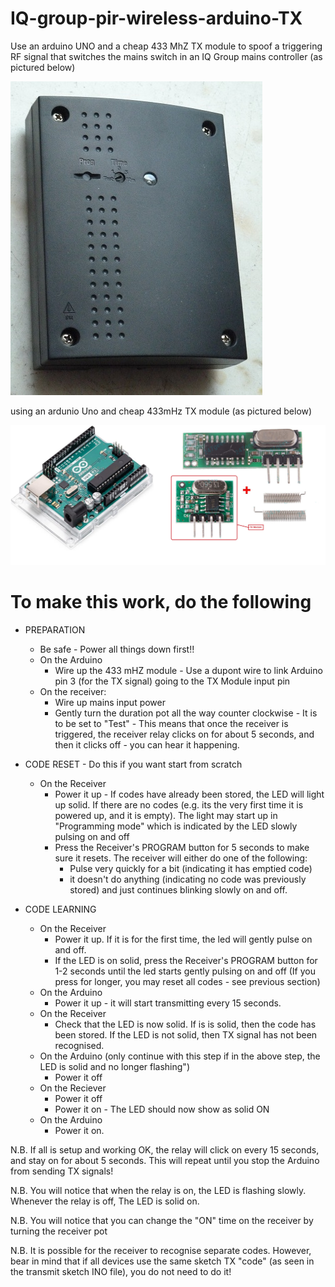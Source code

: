 # IQ-group-pir-wireless-arduino-TX
Use an arduino UNO and a cheap 433 MhZ TX module to spoof a triggering RF signal that switches the mains switch in an IQ Group mains controller (as pictured below)

<img src="images/P1140936.jpg" alt="IQ Group 240V Mains controller"/>

using an ardunio Uno and cheap 433mHz TX module (as pictured below) 

<img src="images/ard.jpg" alt="Ard_tx"/>



# To make this work, do the following 
 - PREPARATION
   - Be safe - Power all things down first!!
   - On the Arduino
     - Wire up the 433 mHZ module - Use a dupont wire to link Arduino pin 3 (for the TX signal) going to the TX Module input pin  
   - On the receiver:
     - Wire up mains input power
     - Gently turn the duration pot all the way counter clockwise - It is to be set to "Test" - This means that once the receiver is triggered, the receiver relay clicks on for about 5 seconds, and then it clicks off - you can hear it happening.  

 - CODE RESET - Do this if you want start from scratch
   - On the Receiver 
     - Power it up - If codes have already been stored, the LED will light up solid. If there are no codes (e.g. its the very first time it is powered up, and it is empty). The light may start up in "Programming mode" which is indicated by the LED slowly pulsing on and off 
     - Press the Receiver's PROGRAM button for 5 seconds to make sure it resets. The receiver will either do one of the following:
       - Pulse very quickly for a bit (indicating it has emptied code)
       - it doesn't do anything (indicating no code was previously stored) and just continues blinking slowly on and off. 
                
 - CODE LEARNING
   - On the Receiver 
     - Power it up. If it is for the first time, the led will gently pulse on and off.
     - If the LED is on solid, press the Receiver's PROGRAM button for 1-2 seconds until the led starts gently pulsing on and off (If you press for longer, you may reset all codes - see previous section)
   - On the Arduino
     - Power it up - it will start transmitting every 15 seconds. 
   - On the Receiver
     - Check that the LED is now solid. If is is solid, then the code has been stored. If the LED is not solid, then TX signal has not been recognised.
   - On the Arduino (only continue with this step if in the above step, the LED is solid and no longer flashing")
     - Power it off
   - On the Reciever
     - Power it off
     - Power it on - The LED should now show as solid ON
   - On the Arduino
     - Power it on.

N.B. If all is setup and working OK, the relay will click on every 15 seconds, and stay on for about 5 seconds. This will repeat until you stop the Arduino from sending TX signals!

N.B. You will notice that when the relay is on, the LED is flashing slowly. Whenever the relay is off, The LED is solid on.

N.B. You will notice that you can change the "ON" time on the receiver by turning the receiver pot 

N.B. It is possible for the receiver to recognise separate codes. However, bear in mind that if all devices use the same sketch TX "code" (as seen in the transmit sketch INO file), you do not need to do it!
